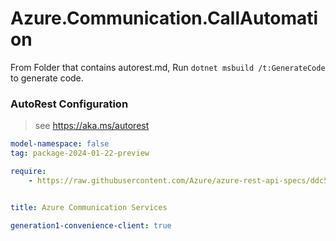 # Azure.Communication.CallAutomation

From Folder that contains autorest.md, Run `dotnet msbuild /t:GenerateCode` to generate code.

### AutoRest Configuration
> see https://aka.ms/autorest

```yaml
model-namespace: false
tag: package-2024-01-22-preview

require:
    - https://raw.githubusercontent.com/Azure/azure-rest-api-specs/ddc51e26b1e6d7d2d5fe1a369ac5408148429dcf/specification/communication/data-plane/CallAutomation/readme.md


title: Azure Communication Services

generation1-convenience-client: true
```

